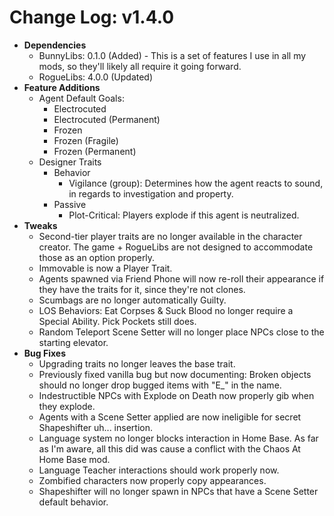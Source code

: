 ﻿#       Change Log: v1.4.0
- **Dependencies**
  - BunnyLibs: 0.1.0 (Added) - This is a set of features I use in all my mods, so they'll likely all require it going forward.
  - RogueLibs: 4.0.0 (Updated)
- **Feature Additions**
  - Agent Default Goals: 
    - Electrocuted
    - Electrocuted (Permanent)
    - Frozen
    - Frozen (Fragile)
    - Frozen (Permanent)
  - Designer Traits
    - Behavior
      - Vigilance (group): Determines how the agent reacts to sound, in regards to investigation and property.
    - Passive
      - Plot-Critical: Players explode if this agent is neutralized.
- **Tweaks**
  - Second-tier player traits are no longer available in the character creator. The game + RogueLibs are not designed to accommodate those as an option properly.
  - Immovable is now a Player Trait.
  - Agents spawned via Friend Phone will now re-roll their appearance if they have the traits for it, since they're not clones.
  - Scumbags are no longer automatically Guilty.
  - LOS Behaviors: Eat Corpses & Suck Blood no longer require a Special Ability. Pick Pockets still does.
  - Random Teleport Scene Setter will no longer place NPCs close to the starting elevator. 
- **Bug Fixes**
  - Upgrading traits no longer leaves the base trait.
  - Previously fixed vanilla bug but now documenting: Broken objects should no longer drop bugged items with "E_" in the name.
  - Indestructible NPCs with Explode on Death now properly gib when they explode.
  - Agents with a Scene Setter applied are now ineligible for secret Shapeshifter uh... insertion.
  - Language system no longer blocks interaction in Home Base. As far as I'm aware, all this did was cause a conflict with the Chaos At Home Base mod.
  - Language Teacher interactions should work properly now.
  - Zombified characters now properly copy appearances.
  - Shapeshifter will no longer spawn in NPCs that have a Scene Setter default behavior.